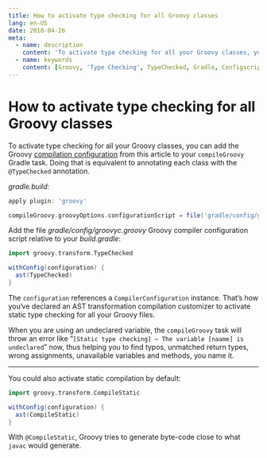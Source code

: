 ```yaml
---
title: How to activate type checking for all Groovy classes
lang: en-US
date: 2018-04-26
meta:
  - name: description
    content: 'To activate type checking for all your Groovy classes, you can add the Groovy compilation configuration from this article to your compileGroovy Gradle task.'
  - name: keywords
    content: [Groovy, 'Type Checking', TypeChecked, Gradle, Configscript]
---
```


# How to activate type checking for all Groovy classes

To activate type checking for all your Groovy classes, you can add the Groovy
[compilation
configuration](http://docs.groovy-lang.org/latest/html/documentation/#compilation-customizers)
from this article to your `compileGroovy` Gradle task. Doing that is equivalent
to annotating each class with the `@TypeChecked` annotation.

_gradle.build:_

```groovy
apply plugin: 'groovy'

compileGroovy.groovyOptions.configurationScript = file('gradle/config/groovyc.groovy')
```

Add the file _gradle/config/groovyc.groovy_ Groovy compiler configuration script
relative to your _build.gradle_:

```groovy
import groovy.transform.TypeChecked

withConfig(configuration) {
  ast(TypeChecked)
}
```

The `configuration` references a `CompilerConfiguration` instance. That’s how
you‘ve declared an AST transformation compilation customizer to activate static
type checking for all your Groovy files.

When you are using an undeclared variable, the `compileGroovy` task will throw
an error like “`[Static type checking] — The variable [naame] is undeclared`”
now, thus helping you to find typos, unmatched return types, wrong assignments,
unavailable variables and methods, you name it.

---

You could also activate static compilation by default:

```groovy
import groovy.transform.CompileStatic

withConfig(configuration) {
  ast(CompileStatic)
}
```

With `@CompileStatic`, Groovy tries to generate byte-code close to what `javac`
would generate.
